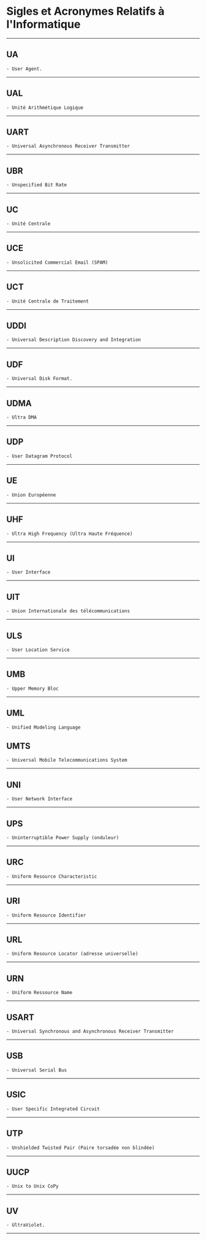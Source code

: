 # **Sigles et Acronymes Relatifs à l'Informatique**

---
## **UA**

    - User Agent.
---
## **UAL**

    - Unité Arithmétique Logique
---
## **UART**

    - Universal Asynchronous Receiver Transmitter
---
## **UBR**

    - Unspecified Bit Rate
---
## **UC**

    - Unité Centrale
---
## **UCE**

    - Unsolicited Commercial Email (SPAM)
---
## **UCT**

    - Unité Centrale de Traitement
---
## **UDDI**

    - Universal Description Discovery and Integration
---
## **UDF**

    - Universal Disk Format.
---
## **UDMA**

    - Ultra DMA
---
## **UDP**

    - User Datagram Protocol
---
## **UE**

    - Union Européenne
---
## **UHF**

    - Ultra High Frequency (Ultra Haute Fréquence)
---
## **UI**

    - User Interface
---
## **UIT**

    - Union Internationale des télécommunications
---
## **ULS**

    - User Location Service
---
## **UMB**

    - Upper Memory Bloc
---
## **UML**

    - Unified Modeling Language

## **UMTS**

    - Universal Mobile Telecommunications System
---
## **UNI**

    - User Network Interface
---
## **UPS**

    - Uninterruptible Power Supply (onduleur)
---
## **URC**

    - Uniform Resource Characteristic
---
## **URI**

    - Uniform Resource Identifier
---
## **URL**

    - Uniform Resource Locator (adresse universelle)
---
## **URN**

    - Uniform Ressource Name
---
## **USART**

    - Universal Synchronous and Asynchronous Receiver Transmitter
---
## **USB**

    - Universal Serial Bus
---
## **USIC**

    - User Specific Integrated Circuit
---
## **UTP**

    - Unshielded Twisted Pair (Paire torsadée non blindée)
---
## **UUCP**

    - Unix to Unix CoPy
---
## **UV**

    - UltraViolet.
---